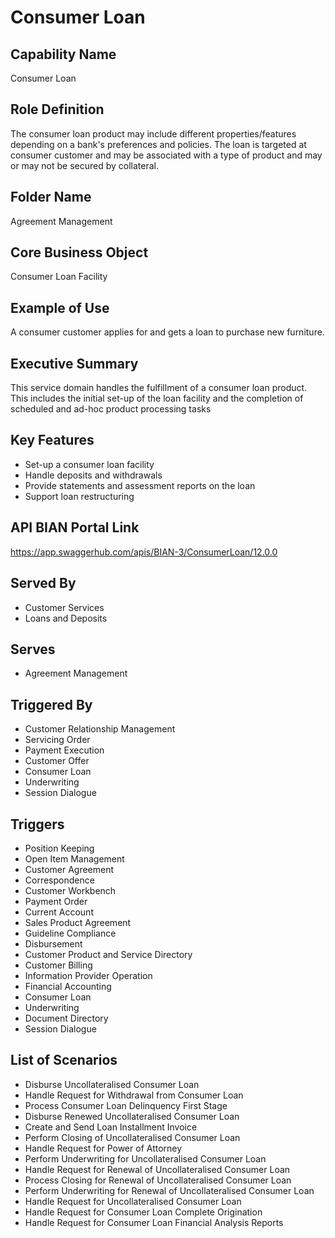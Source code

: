 # Consumer Loan

## Capability Name
Consumer Loan

## Role Definition
The consumer loan product may include different properties/features depending on a bank's preferences and policies. The loan is targeted at consumer customer and may be associated with a type of product and may or may not be secured by collateral.

## Folder Name
Agreement Management

## Core Business Object
Consumer Loan Facility

## Example of Use
A consumer customer applies for and gets a loan to purchase new furniture.

## Executive Summary
This service domain handles the fulfillment of a consumer loan product. This includes the initial set-up of the loan facility and the completion of scheduled and ad-hoc product processing tasks

## Key Features
- Set-up a consumer loan facility
- Handle deposits and withdrawals
- Provide statements and assessment reports on the loan
- Support loan restructuring

## API BIAN Portal Link
https://app.swaggerhub.com/apis/BIAN-3/ConsumerLoan/12.0.0

## Served By
- Customer Services
- Loans and Deposits

## Serves
- Agreement Management

## Triggered By
- Customer Relationship Management
- Servicing Order
- Payment Execution
- Customer Offer
- Consumer Loan
- Underwriting
- Session Dialogue

## Triggers
- Position Keeping
- Open Item Management
- Customer Agreement
- Correspondence
- Customer Workbench
- Payment Order
- Current Account
- Sales Product Agreement
- Guideline Compliance
- Disbursement
- Customer Product and Service Directory
- Customer Billing
- Information Provider Operation
- Financial Accounting
- Consumer Loan
- Underwriting
- Document Directory
- Session Dialogue

## List of Scenarios
- Disburse Uncollateralised Consumer Loan
- Handle Request for Withdrawal from Consumer Loan
- Process Consumer Loan Delinquency First Stage
- Disburse Renewed Uncollateralised Consumer Loan
- Create and Send Loan Installment Invoice
- Perform Closing of Uncollateralised Consumer Loan
- Handle Request for Power of Attorney
- Perform Underwriting for Uncollateralised Consumer Loan
- Handle Request for Renewal of Uncollateralised Consumer Loan
- Process Closing for Renewal of Uncollateralised Consumer Loan
- Perform Underwriting for Renewal of Uncollateralised Consumer Loan
- Handle Request for Uncollateralised Consumer Loan
- Handle Request for Consumer Loan Complete Origination
- Handle Request for Consumer Loan Financial Analysis Reports